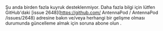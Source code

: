 Şu anda birden fazla kuyruk desteklenmiyor. Daha fazla bilgi için lütfen GitHub'daki [issue 2648](https://github.com/ AntennaPod / AntennaPod /issues/2648) adresine bakın ve/veya herhangi bir gelişme olması durumunda güncelleme almak için soruna abone olun .
